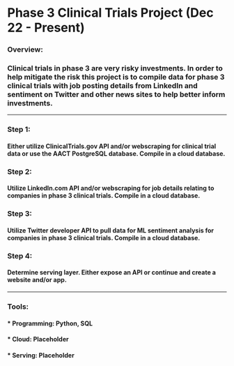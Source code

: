 # Phase 3 Clinical Trials Project (Dec 22 - Present)
### Overview:   
### Clinical trials in phase 3 are very risky investments. In order to help mitigate the risk this project is to compile data for phase 3 clinical trials with job posting details from LinkedIn and sentiment on Twitter and other news sites to help better inform investments.
___
### Step 1:
#### Either utilize ClinicalTrials.gov API and/or webscraping for clinical trial data or use the AACT PostgreSQL database. Compile in a cloud database.
### Step 2:
#### Utilize LinkedIn.com API and/or webscraping for job details relating to companies in phase 3 clinical trials. Compile in a cloud database.
### Step 3:
#### Utilize Twitter developer API to pull data for ML sentiment analysis for companies in phase 3 clinical trials. Compile in a cloud database.
### Step 4:
#### Determine serving layer. Either expose an API or continue and create a website and/or app.
___
### Tools:
#### * Programming: Python, SQL
#### * Cloud: Placeholder
#### * Serving: Placeholder

